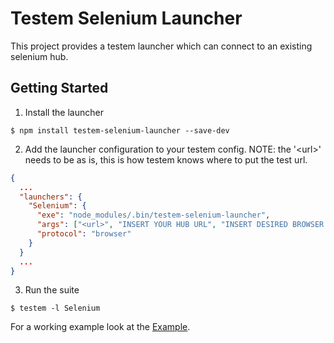 # Testem Selenium Launcher

This project provides a testem launcher which can connect to an existing selenium hub.

## Getting Started

1. Install the launcher

```
$ npm install testem-selenium-launcher --save-dev
```

2. Add the launcher configuration to your testem config. NOTE: the '&lt;url&gt;' needs to be as is, this is how testem knows where to put the test url.

```json
{
  ...
  "launchers": {
    "Selenium": {
      "exe": "node_modules/.bin/testem-selenium-launcher",
      "args": ["<url>", "INSERT YOUR HUB URL", "INSERT DESIRED BROWSER (chrome|firefox|etc)"],
      "protocol": "browser"
    }
  }
  ...
}
```

3. Run the suite 
```
$ testem -l Selenium
```

For a working example look at the [Example](./example).
